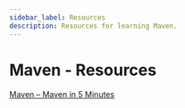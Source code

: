 ```yaml
---
sidebar_label: Resources
description: Resources for learning Maven.
---
```


# Maven - Resources

[Maven – Maven in 5 Minutes](https://maven.apache.org/guides/getting-started/maven-in-five-minutes.html)